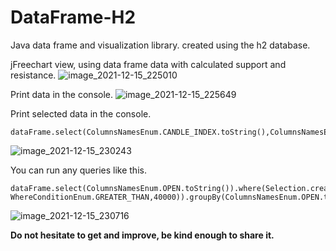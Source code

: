 # DataFrame-H2
Java data frame and visualization library. created using the h2 database.

jFreechart view, using data frame data with calculated support and resistance.
![image_2021-12-15_225010](https://user-images.githubusercontent.com/35126851/146234116-1172e53c-9866-46c2-b62c-6096fd5d186b.png)

Print data in the console.
![image_2021-12-15_225649](https://user-images.githubusercontent.com/35126851/146235192-e94f13fe-13b9-4889-b384-f84d41a1817f.png)

Print selected data in the console.
```
dataFrame.select(ColumnsNamesEnum.CANDLE_INDEX.toString(),ColumnsNamesEnum.DATE_AND_TIME.toString(),ColumnsNamesEnum.OPEN.toString()).printAll();
```
![image_2021-12-15_230243](https://user-images.githubusercontent.com/35126851/146236194-665279f5-9640-45ba-b766-5c548eb58306.png)

You can run any queries like this.
```
dataFrame.select(ColumnsNamesEnum.OPEN.toString()).where(Selection.create(ColumnsNamesEnum.OPEN.toString(), WhereConditionEnum.GREATER_THAN,40000)).groupBy(ColumnsNamesEnum.OPEN.toString()).executeForData();
```
![image_2021-12-15_230716](https://user-images.githubusercontent.com/35126851/146236801-182f1f35-5d98-42ff-bf80-2a9657aa2baa.png)

**Do not hesitate to get and improve, be kind enough to share it.**
